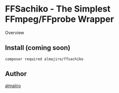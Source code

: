 FFSachiko - The Simplest FFmpeg/FFprobe Wrapper
===
Overview
## Install (coming soon)
`
composer required almajiro/ffsachiko
`

## Author
[almajiro](https://github.com/almajiro)